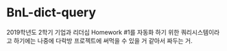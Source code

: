 # BnL-dict-query
2019학년도 2학기 기업과 리더십 Homework #1를 자동화 하기 위한 쿼리시스템이라고 하기에는 나중에 다락방 프로젝트에 써먹을 수 있을 거 같아서 짜두는 거.
